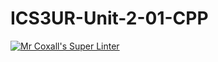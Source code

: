 # ICS3UR-Unit-2-01-CPP

[![Mr Coxall's Super Linter](https://github.com/KaitlynIp64/ICS3UR-Unit-2-01-CPP/workflows/Mr%20Coxall's%20Super%20Linter/badge.svg)](https://github.com/KaitlynIp64/ICS3UR-Unit-2-01-CPP/actions/)
